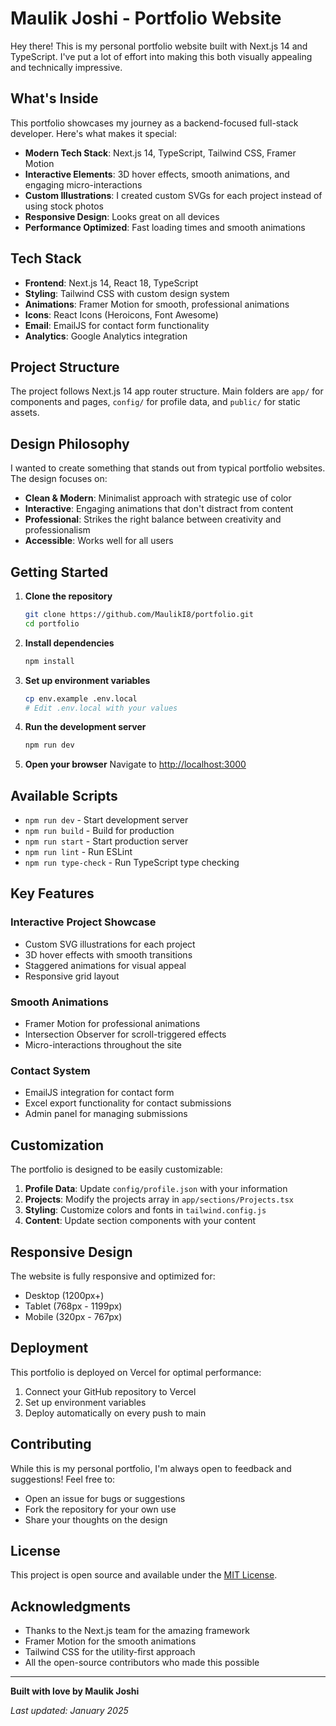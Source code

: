 # Maulik Joshi - Portfolio Website

Hey there! This is my personal portfolio website built with Next.js 14 and TypeScript. I've put a lot of effort into making this both visually appealing and technically impressive.

## What's Inside

This portfolio showcases my journey as a backend-focused full-stack developer. Here's what makes it special:

- **Modern Tech Stack**: Next.js 14, TypeScript, Tailwind CSS, Framer Motion
- **Interactive Elements**: 3D hover effects, smooth animations, and engaging micro-interactions
- **Custom Illustrations**: I created custom SVGs for each project instead of using stock photos
- **Responsive Design**: Looks great on all devices
- **Performance Optimized**: Fast loading times and smooth animations

## Tech Stack

- **Frontend**: Next.js 14, React 18, TypeScript
- **Styling**: Tailwind CSS with custom design system
- **Animations**: Framer Motion for smooth, professional animations
- **Icons**: React Icons (Heroicons, Font Awesome)
- **Email**: EmailJS for contact form functionality
- **Analytics**: Google Analytics integration

## Project Structure

The project follows Next.js 14 app router structure. Main folders are `app/` for components and pages, `config/` for profile data, and `public/` for static assets.

## Design Philosophy

I wanted to create something that stands out from typical portfolio websites. The design focuses on:

- **Clean & Modern**: Minimalist approach with strategic use of color
- **Interactive**: Engaging animations that don't distract from content
- **Professional**: Strikes the right balance between creativity and professionalism
- **Accessible**: Works well for all users

## Getting Started

1. **Clone the repository**
   ```bash
   git clone https://github.com/MaulikI8/portfolio.git
   cd portfolio
   ```

2. **Install dependencies**
   ```bash
   npm install
   ```

3. **Set up environment variables**
   ```bash
   cp env.example .env.local
   # Edit .env.local with your values
   ```

4. **Run the development server**
   ```bash
   npm run dev
   ```

5. **Open your browser**
   Navigate to [http://localhost:3000](http://localhost:3000)

## Available Scripts

- `npm run dev` - Start development server
- `npm run build` - Build for production
- `npm run start` - Start production server
- `npm run lint` - Run ESLint
- `npm run type-check` - Run TypeScript type checking

## Key Features

### Interactive Project Showcase
- Custom SVG illustrations for each project
- 3D hover effects with smooth transitions
- Staggered animations for visual appeal
- Responsive grid layout

### Smooth Animations
- Framer Motion for professional animations
- Intersection Observer for scroll-triggered effects
- Micro-interactions throughout the site

### Contact System
- EmailJS integration for contact form
- Excel export functionality for contact submissions
- Admin panel for managing submissions

## Customization

The portfolio is designed to be easily customizable:

1. **Profile Data**: Update `config/profile.json` with your information
2. **Projects**: Modify the projects array in `app/sections/Projects.tsx`
3. **Styling**: Customize colors and fonts in `tailwind.config.js`
4. **Content**: Update section components with your content

## Responsive Design

The website is fully responsive and optimized for:
- Desktop (1200px+)
- Tablet (768px - 1199px)
- Mobile (320px - 767px)

## Deployment

This portfolio is deployed on Vercel for optimal performance:

1. Connect your GitHub repository to Vercel
2. Set up environment variables
3. Deploy automatically on every push to main

## Contributing

While this is my personal portfolio, I'm always open to feedback and suggestions! Feel free to:
- Open an issue for bugs or suggestions
- Fork the repository for your own use
- Share your thoughts on the design

## License

This project is open source and available under the [MIT License](LICENSE).

## Acknowledgments

- Thanks to the Next.js team for the amazing framework
- Framer Motion for the smooth animations
- Tailwind CSS for the utility-first approach
- All the open-source contributors who made this possible

---

**Built with love by Maulik Joshi**

*Last updated: January 2025*